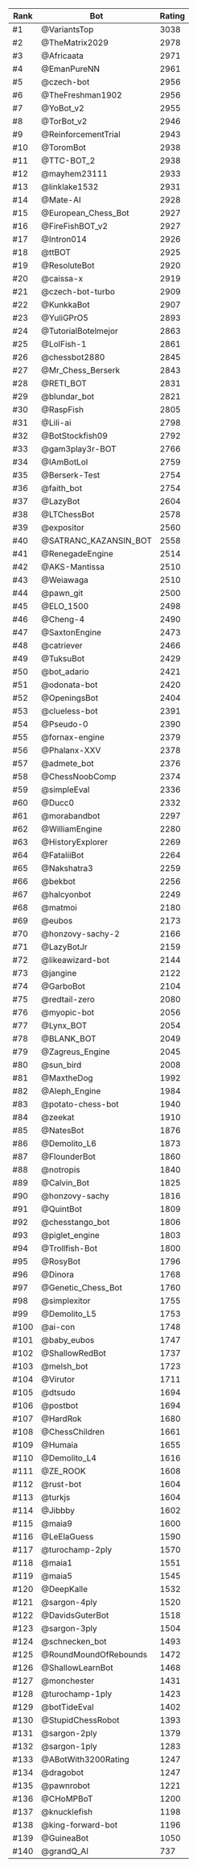 Rank|Bot|Rating
---|---|---
#1|@VariantsTop|3038
#2|@TheMatrix2029|2978
#3|@Africaata|2971
#4|@EmanPureNN|2961
#5|@czech-bot|2956
#6|@TheFreshman1902|2956
#7|@YoBot_v2|2955
#8|@TorBot_v2|2946
#9|@ReinforcementTrial|2943
#10|@ToromBot|2938
#11|@TTC-BOT_2|2938
#12|@mayhem23111|2933
#13|@linklake1532|2931
#14|@Mate-AI|2928
#15|@European_Chess_Bot|2927
#16|@FireFishBOT_v2|2927
#17|@Intron014|2926
#18|@ttBOT|2925
#19|@ResoluteBot|2920
#20|@caissa-x|2919
#21|@czech-bot-turbo|2909
#22|@KunkkaBot|2907
#23|@YuliGPrO5|2893
#24|@TutorialBotelmejor|2863
#25|@LolFish-1|2861
#26|@chessbot2880|2845
#27|@Mr_Chess_Berserk|2843
#28|@RETI_BOT|2831
#29|@blundar_bot|2821
#30|@RaspFish|2805
#31|@Lili-ai|2798
#32|@BotStockfish09|2792
#33|@gam3play3r-BOT|2766
#34|@IAmBotLol|2759
#35|@Berserk-Test|2754
#36|@faith_bot|2754
#37|@LazyBot|2604
#38|@LTChessBot|2578
#39|@expositor|2560
#40|@SATRANC_KAZANSIN_BOT|2558
#41|@RenegadeEngine|2514
#42|@AKS-Mantissa|2510
#43|@Weiawaga|2510
#44|@pawn_git|2500
#45|@ELO_1500|2498
#46|@Cheng-4|2490
#47|@SaxtonEngine|2473
#48|@catriever|2466
#49|@TuksuBot|2429
#50|@bot_adario|2421
#51|@odonata-bot|2420
#52|@OpeningsBot|2404
#53|@clueless-bot|2391
#54|@Pseudo-0|2390
#55|@fornax-engine|2379
#56|@Phalanx-XXV|2378
#57|@admete_bot|2376
#58|@ChessNoobComp|2374
#59|@simpleEval|2336
#60|@Ducc0|2332
#61|@morabandbot|2297
#62|@WilliamEngine|2280
#63|@HistoryExplorer|2269
#64|@FataliiBot|2264
#65|@Nakshatra3|2259
#66|@bekbot|2256
#67|@halcyonbot|2249
#68|@matmoi|2180
#69|@eubos|2173
#70|@honzovy-sachy-2|2166
#71|@LazyBotJr|2159
#72|@likeawizard-bot|2144
#73|@jangine|2122
#74|@GarboBot|2104
#75|@redtail-zero|2080
#76|@myopic-bot|2056
#77|@Lynx_BOT|2054
#78|@BLANK_BOT|2049
#79|@Zagreus_Engine|2045
#80|@sun_bird|2008
#81|@MaxtheDog|1992
#82|@Aleph_Engine|1984
#83|@potato-chess-bot|1940
#84|@zeekat|1910
#85|@NatesBot|1876
#86|@Demolito_L6|1873
#87|@FlounderBot|1860
#88|@notropis|1840
#89|@Calvin_Bot|1825
#90|@honzovy-sachy|1816
#91|@QuintBot|1809
#92|@chesstango_bot|1806
#93|@piglet_engine|1803
#94|@Trollfish-Bot|1800
#95|@RosyBot|1796
#96|@Dinora|1768
#97|@Genetic_Chess_Bot|1760
#98|@simplexitor|1755
#99|@Demolito_L5|1753
#100|@ai-con|1748
#101|@baby_eubos|1747
#102|@ShallowRedBot|1737
#103|@melsh_bot|1723
#104|@Virutor|1711
#105|@dtsudo|1694
#106|@postbot|1694
#107|@HardRok|1680
#108|@ChessChildren|1661
#109|@Humaia|1655
#110|@Demolito_L4|1616
#111|@ZE_ROOK|1608
#112|@rust-bot|1604
#113|@turkjs|1604
#114|@Jibbby|1602
#115|@maia9|1600
#116|@LeElaGuess|1590
#117|@turochamp-2ply|1570
#118|@maia1|1551
#119|@maia5|1545
#120|@DeepKalle|1532
#121|@sargon-4ply|1520
#122|@DavidsGuterBot|1518
#123|@sargon-3ply|1504
#124|@schnecken_bot|1493
#125|@RoundMoundOfRebounds|1472
#126|@ShallowLearnBot|1468
#127|@monchester|1431
#128|@turochamp-1ply|1423
#129|@botTideEval|1402
#130|@StupidChessRobot|1393
#131|@sargon-2ply|1379
#132|@sargon-1ply|1283
#133|@ABotWith3200Rating|1247
#134|@dragobot|1247
#135|@pawnrobot|1221
#136|@CHoMPBoT|1200
#137|@knucklefish|1198
#138|@king-forward-bot|1196
#139|@GuineaBot|1050
#140|@grandQ_AI|737
